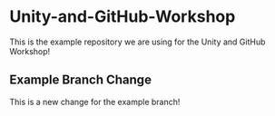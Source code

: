 # Unity-and-GitHub-Workshop
This is the example repository we are using for the Unity and GitHub Workshop!

## Example Branch Change
This is a new change for the example branch!